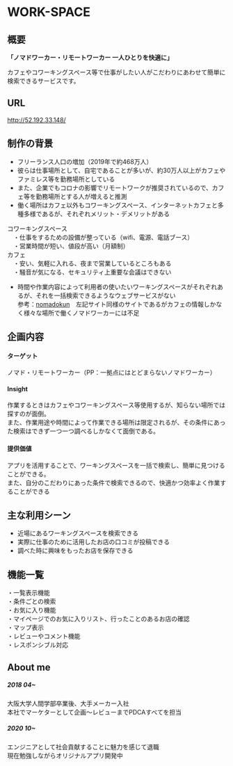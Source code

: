 # WORK-SPACE

## 概要

<b>「ノマドワーカー・リモートワーカー 一人ひとりを快適に」</b>

カフェやコワーキングスペース等で仕事がしたい人がこだわりにあわせて簡単に検索できるサービスです。

## URL

http://52.192.33.148/

## 制作の背景

* フリーランス人口の増加（2019年で約468万人）
* 彼らは仕事場所として、自宅であることが多いが、約30万人以上がカフェやファミレス等を勤務場所としている
* また、企業でもコロナの影響でリモートワークが推奨されているので、カフェ等を勤務場所とする人が増えると推測
* 働く場所はカフェ以外もコワーキングスペース、インターネットカフェと多種多様であるが、それぞれメリット・デメリットがある<br>

コワーキングスペース<br>
　・仕事をするための設備が整っている（wifi、電源、電話ブース）<br>
　・営業時間が短い、値段が高い（月額制）<br>
カフェ<br>
　・安い、気軽に入れる、夜まで営業しているところもある<br>
　・騒音が気になる、セキュリティ上重要な会議はできない<br>

* 時間や作業内容によって利用者の使いたいワーキングスペースがそれぞれあるが、それを一括検索できるようなウェブサービスがない<br>
参考：[nomadokun](https://nomadokun.com/)　左記サイト同様のサイトであるがカフェの情報しかなく様々な場所で働くノマドワーカーには不足

## 企画内容

#### ターゲット
ノマド・リモートワーカー（PP：一拠点にはとどまらないノマドワーカー）
#### Insight
作業するときはカフェやコワーキングスペース等使用するが、知らない場所では探すのが面倒。<br>
また、作業用途や時間によって作業できる場所は限定されるが、その条件にあった検索はできず一つ一つ調べるしかなくて面倒である。
#### 提供価値
アプリを活用することで、ワーキングスペースを一括で検索し、簡単に見つけることができる。<br>
また、自分のこだわりにあった条件で検索できるので、快適かつ効率よく作業することができる

## 主な利用シーン

* 近場にあるワーキングスペースを検索できる
* 実際に仕事のために活用したお店の口コミが投稿できる
* 調べた時に興味をもったお店を保存できる

## 機能一覧

・一覧表示機能<br>
・条件ごとの検索<br>
・お気に入り機能<br>
・マイページでのお気に入りリスト、行ったことのあるお店の確認<br>
・マップ表示<br>
・レビューやコメント機能<br>
・レスポンシブル対応<br>


## About me

##### 2018 04~ 
大阪大学人間学部卒業後、大手メーカー入社<br>
本社でマーケターとして企画〜レビューまでPDCAすべてを担当

##### 2020 10~ 
エンジニアとして社会貢献することに魅力を感じて退職<br>
現在勉強しながらオリジナルアプリ開発中<br>